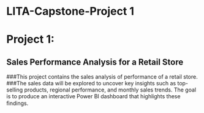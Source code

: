 # LITA-Capstone-Project 1
# Project 1: 

## Sales Performance Analysis for a Retail Store 

###This project contains the sales analysis of performance of a retail store. 
###The sales data will be explored to uncover key insights such as top-selling products, regional performance, and monthly sales trends. The goal is to produce an interactive Power BI dashboard that highlights these ﬁndings. 

